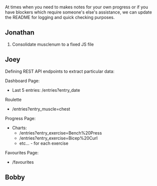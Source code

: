 At times when you need to makes notes for your own progress or if you have blockers which require someone's else's assistance, we can update the README for logging and quick checking purposes.

## Jonathan

1. Consolidate musclenum to a fixed JS file

## Joey

Defining REST API endpoints to extract particular data:

Dashboard Page:

- Last 5 entries: /entries?entry_date

Roulette

- /entries?entry_muscle=chest

Progress Page:

- Charts:
  - /entries?entry_exercise=Bench%20Press
  - /entries?entry_exercise=Bicep%20Curl
  - etc... - for each exercise

Favourites Page:

- /favourites

## Bobby
